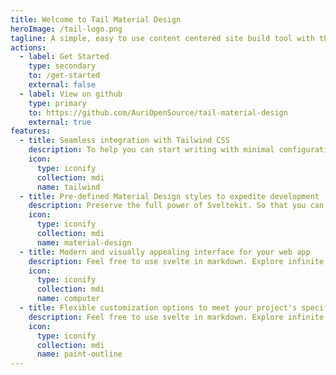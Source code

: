 ```yaml
---
title: Welcome to Tail Material Design
heroImage: /tail-logo.png
tagline: A simple, easy to use content centered site build tool with the full power of Sveltekit.
actions:
  - label: Get Started
    type: secondary
    to: /get-started
    external: false
  - label: View on github
    type: primary
    to: https://github.com/AuriOpenSource/tail-material-design
    external: true
features:
  - title: Seamless integration with Tailwind CSS
    description: To help you can start writing with minimal configuration
    icon:
      type: iconify
      collection: mdi
      name: tailwind
  - title: Pre-defined Material Design styles to expedite development
    description: Preserve the full power of Sveltekit. So that you can do more than SSG
    icon:
      type: iconify
      collection: mdi
      name: material-design
  - title: Modern and visually appealing interface for your web app
    description: Feel free to use svelte in markdown. Explore infinite possibilities.
    icon:
      type: iconify
      collection: mdi
      name: computer
  - title: Flexible customization options to meet your project's specific needs
    description: Feel free to use svelte in markdown. Explore infinite possibilities.
    icon:
      type: iconify
      collection: mdi
      name: paint-outline
---
```

